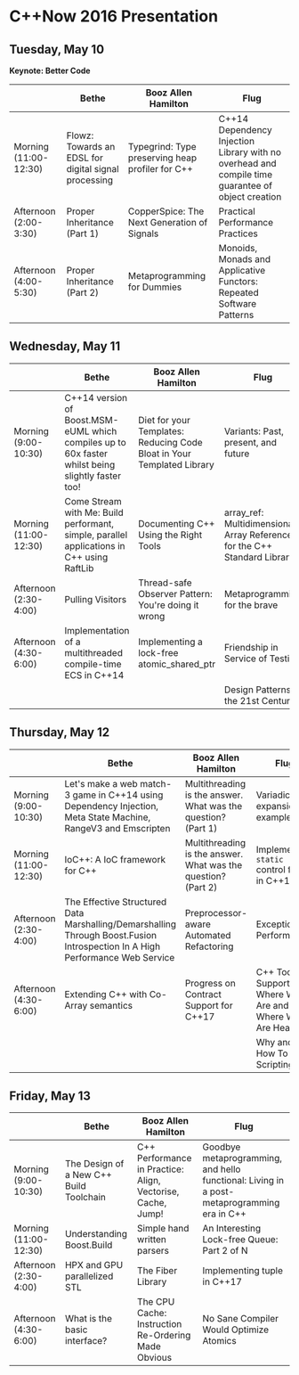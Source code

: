 # C++Now 2016 Presentation

## Tuesday, May 10

**Keynote: Better Code**

|                       | Bethe                                                | Booz Allen Hamilton                              | Flug                                                                                              |
|-----------------------|------------------------------------------------------|--------------------------------------------------|---------------------------------------------------------------------------------------------------|
| Morning (11:00-12:30) | Flowz: Towards an EDSL for digital signal processing | Typegrind: Type preserving heap profiler for C++ | C++14 Dependency Injection Library with no overhead and compile time guarantee of object creation |
| Afternoon (2:00-3:30) | Proper Inheritance (Part 1)                          | CopperSpice: The Next Generation of Signals      | Practical Performance Practices                                                                   |
| Afternoon (4:00-5:30) | Proper Inheritance (Part 2)                          | Metaprogramming for Dummies                      | Monoids, Monads and Applicative Functors: Repeated Software Patterns                              |

## Wednesday, May 11

|                       | Bethe                                                                                             | Booz Allen Hamilton                                                    | Flug                                                                      |
|-----------------------|---------------------------------------------------------------------------------------------------|------------------------------------------------------------------------|---------------------------------------------------------------------------|
| Morning (9:00-10:30)  | C++14 version of Boost.MSM-eUML which compiles up to 60x faster whilst being slightly faster too! | Diet for your Templates: Reducing Code Bloat in Your Templated Library | Variants: Past, present, and future                                       |
| Morning (11:00-12:30) | Come Stream with Me: Build performant, simple, parallel applications in C++ using RaftLib         | Documenting C++ Using the Right Tools                                  | array_ref: Multidimensional Array References for the C++ Standard Library |
| Afternoon (2:30-4:00) | Pulling Visitors                                                                                  | Thread-safe Observer Pattern: You're doing it wrong                    | Metaprogramming for the brave                                             |
| Afternoon (4:30-6:00) | Implementation of a multithreaded compile-time ECS in C++14                                       | Implementing a lock-free atomic_shared_ptr                             | Friendship in Service of Testing                                          |
|                       |                                                                                                   |                                                                        | Design Patterns in the 21st Century                                       |

## Thursday, May 12

|                       | Bethe                                                                                                                        | Booz Allen Hamilton                                           | Flug                                                    |
|-----------------------|------------------------------------------------------------------------------------------------------------------------------|---------------------------------------------------------------|---------------------------------------------------------|
| Morning (9:00-10:30)  | Let's make a web match-3 game in C++14 using Dependency Injection, Meta State Machine, RangeV3 and Emscripten                | Multithreading is the answer. What was the question? (Part 1) | Variadic expansion in examples                          |
| Morning (11:00-12:30) | IoC++: A IoC framework for C++                                                                                               | Multithreading is the answer. What was the question? (Part 2) | Implementing `static` control flow in C++14             |
| Afternoon (2:30-4:00) | The Effective Structured Data Marshalling/Demarshalling Through Boost.Fusion Introspection In A High Performance Web Service | Preprocessor-aware Automated Refactoring                      | Exceptional Performance                                 |
| Afternoon (4:30-6:00) | Extending C++ with Co-Array semantics                                                                                        | Progress on Contract Support for C++17                        | C++ Tool Support: Where We Are and Where We Are Heading |
|                       |                                                                                                                              |                                                               | Why and How To Add Scripting                            |

## Friday, May 13

|                       | Bethe                                   | Booz Allen Hamilton                                         | Flug                                                                                       |
|-----------------------|-----------------------------------------|-------------------------------------------------------------|--------------------------------------------------------------------------------------------|
| Morning (9:00-10:30)  | The Design of a New C++ Build Toolchain | C++ Performance in Practice: Align, Vectorise, Cache, Jump! | Goodbye metaprogramming, and hello functional: Living in a post-metaprogramming era in C++ |
| Morning (11:00-12:30) | Understanding Boost.Build               | Simple hand written parsers                                 | An Interesting Lock-free Queue: Part 2 of N                                                |
| Afternoon (2:30-4:00) | HPX and GPU parallelized STL            | The Fiber Library                                           | Implementing tuple in C++17                                                                |
| Afternoon (4:30-6:00) | What is the basic interface?            | The CPU Cache: Instruction Re-Ordering Made Obvious         | No Sane Compiler Would Optimize Atomics                                                    |
